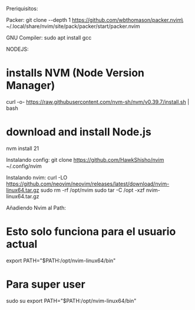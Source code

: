Preriquisitos:

Packer:
git clone --depth 1 https://github.com/wbthomason/packer.nvim\
 ~/.local/share/nvim/site/pack/packer/start/packer.nvim

GNU Compiler:
sudo apt install gcc

NODEJS:
# installs NVM (Node Version Manager)
curl -o- https://raw.githubusercontent.com/nvm-sh/nvm/v0.39.7/install.sh | bash
# download and install Node.js
nvm install 21

Instalando config:
git clone https://github.com/HawkShisho/nvim ~/.config/nvim

Instalando nvim:
curl -LO https://github.com/neovim/neovim/releases/latest/download/nvim-linux64.tar.gz
sudo rm -rf /opt/nvim
sudo tar -C /opt -xzf nvim-linux64.tar.gz

Añadiendo Nvim al Path:
# Esto solo funciona para el usuario actual
export PATH="$PATH:/opt/nvim-linux64/bin"
# Para super user
sudo su
export PATH="$PATH:/opt/nvim-linux64/bin"
